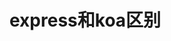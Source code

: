 <!--
 * @Descripttion: 
 * @Author: hanb
 * @Date: 2022-04-14 15:43:59
 * @LastEditors: hanb
 * @LastEditTime: 2022-04-14 15:43:59
-->
# express和koa区别

